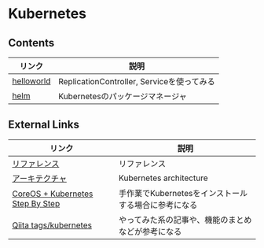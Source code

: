 # Kubernetes

## Contents
| リンク | 説明 |
| --- | --- |
| [helloworld](helloworld.md) | ReplicationController, Serviceを使ってみる |
| [helm](helm.md) | Kubernetesのパッケージマネージャ |


## External Links
| リンク | 説明 |
| --- | --- |
| [リファレンス](https://kubernetes.io/docs/reference/) | リファレンス |
| [アーキテクチャ](https://github.com/kubernetes/community/blob/master/contributors/design-proposals/architecture.md) | Kubernetes architecture |
| [CoreOS + Kubernetes Step By Step](https://coreos.com/kubernetes/docs/latest/getting-started.html) | 手作業でKubernetesをインストールする場合に参考になる |
| [Qiita tags/kubernetes](http://qiita.com/tags/kubernetes) | やってみた系の記事や、機能のまとめなどが参考になる |

